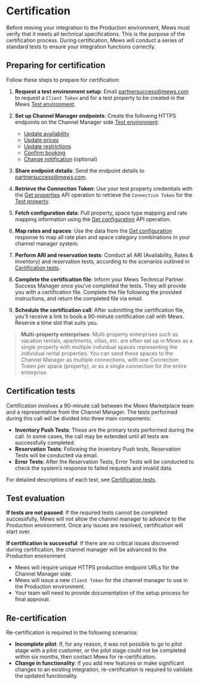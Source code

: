 # Certification

Before moving your integration to the Production environment, Mews must verify that it meets all technical specifications. This is the purpose of the certification process. During certification, Mews will conduct a series of standard tests to ensure your integration functions correctly.

## Preparing for certification

Follow these steps to prepare for certification:

1. **Request a test environment setup**: Email partnersuccess@mews.com to request a `Client Token` and for a test property to be created in the Mews [Test environment](../guidelines/environments.md).

2. **Set up Channel Manager endpoints**: Create the following HTTPS endpoints on the Channel Manager side [Test environment](../guidelines/environments.md):
    * [Update availability](../channel-manager-operations/inventory.md#update-availability) 
    * [Update prices](../channel-manager-operations/inventory.md#update-prices)
    * [Update restrictions](../channel-manager-operations/inventory.md#update-restrictions)
    * [Confirm booking](../channel-manager-operations/reservations.md#confirm-booking) 
    * [Change notification](../channel-manager-operations/notifications.md#change-notification) \(optional\)
    
3. **Share endpoint details**: Send the endpoint details to partnersuccess@mews.com.

4. **Retrieve the Connection Token**: Use your test property credentials with the [Get properties](../mews-operations/configuration.md#get-properties) API operation to retrieve the `Connection Token` for the [Test property](../guidelines/environments.md).

5. **Fetch configuration data**: Pull property, space type mapping and rate mapping information using the [Get configuration](../mews-operations/configuration.md#get-configuration) API operation.

6. **Map rates and spaces**: Use the data from the [Get configuration](../mews-operations/configuration.md#get-configuration) response to map all rate plan and space category combinations in your channel manager system.

7. **Perform ARI and reservation tests**: Conduct all ARI (Availability, Rates & Inventory) and reservation tests, according to the scenarios outlined in [Certification tests](certification-tests.md).

8. **Complete the certification file**: Inform your Mews Technical Partner Success Manager once you’ve completed the tests. They will provide you with a certification file. Complete the file following the provided instructions, and return the completed file via email.

9. **Schedule the certification call**: After submitting the certification file, you’ll receive a link to book a 90-minute certification call with Mews. Reserve a time slot that suits you.

> **Multi-property enterprises**: Multi-property enterprises such as vacation rentals, apartments, villas, etc. are often set up in Mews as a single property with multiple individual spaces representing the individual rental properties.
> You can send these spaces to the Channel Manager as multiple connections, with one Connection Token per space (property), or as a single connection for the entire enterprise.

## Certification tests

Certification involves a 90-minute call between the Mews Marketplace team and a representative from the Channel Manager. The tests performed during this call will be divided into three main components:

* **Inventory Push Tests**: These are the primary tests performed during the call. In some cases, the call may be extended until all tests are successfully completed.
* **Reservation Tests**: Following the Inventory Push tests, Reservation Tests will be conducted via email.
* **Error Tests**: After the Reservation Tests, Error Tests will be conducted to check the system’s response to failed requests and invalid data.

For detailed descriptions of each test, see [Certification tests](certification-tests.md).

## Test evaluation

**If tests are not passed**:
If the required tests cannot be completed successfully, Mews will not allow the channel manager to advance to the Production environment. Once any issues are resolved, certification will start over.

**If certification is successful**:
If there are no critical issues discovered during certification, the channel manager will be advanced to the Production environment.
  * Mews will require unique HTTPS production endpoint URLs for the Channel Manager side.
  * Mews will issue a new `Client Token` for the channel manager to use in the Production environment.
  * Your team will need to provide documentation of the setup process for final approval.

## Re-certification

Re-certification is required in the following scenarios:

* **Incomplete pilot**: If, for any reason, it was not possible to go to pilot stage with a pilot customer, or the pilot stage could not be completed within six months, then contact Mews for re-certification.
* **Change in functionality**: If you add new features or make significant changes to an existing integration, re-certification is required to validate the updated functionality.
